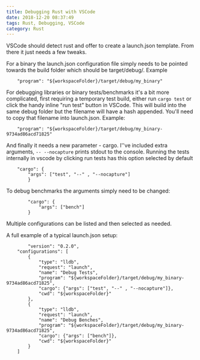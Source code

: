 ```yaml
---
title: Debugging Rust with VSCode
date: 2018-12-20 08:37:49
tags: Rust, Debugging, VSCode
category: Rust
---
```


VSCode should detect rust and offer to create a launch.json template. From there it just needs a few tweaks. 

For a binary the launch.json configuration file simply needs to be pointed towards the build folder which should be target/debug/<your binary>. Example
```
    "program": "${workspaceFolder}/target/debug/my_binary"
```
For debugging libraries or binary tests/benchmarks it's a bit more complicated, first requiring a temporary test build, either run ```cargo test``` or click the handy inline "run test" button in VSCode. This will build into the same debug folder but the filename will have a hash appended. You'll need to copy that filename into launch.json. Example: 
```
    "program": "${workspaceFolder}/target/debug/my_binary-9734ad86acd71825"
```
And finally it needs a new parameter - cargo. I''ve included extra arguments, ```-- --nocapture``` prints stdout to the console. Running the tests internally in vscode by clicking run tests has this option selected by default
```    
    "cargo": {
        "args": ["test", "--" , "--nocapture"]
        }
```
To debug benchmarks the arguments simply need to be changed:
```
        "cargo": {
            "args": ["bench"]
        }
```
Multiple configurations can be listed and then selected as needed. 

A full example of a typical launch.json setup: 
```
        "version": "0.2.0",
    "configurations": [
        {
            "type": "lldb",
            "request": "launch",
            "name": "Debug Tests",
            "program": "${workspaceFolder}/target/debug/my_binary-9734ad86acd71825",
            "cargo": {"args": ["test", "--" , "--nocapture"]},
            "cwd": "${workspaceFolder}"
        },
        {
            "type": "lldb",
            "request": "launch",
            "name": "Debug Benches",
            "program": "${workspaceFolder}/target/debug/my_binary-9734ad86acd71825",
            "cargo": {"args": ["bench"]},
            "cwd": "${workspaceFolder}"
        }
    ]
```